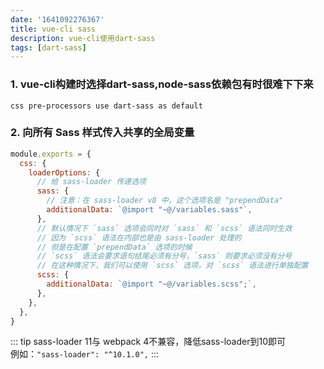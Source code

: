 ```yaml
---
date: '1641092276367'
title: vue-cli sass
description: vue-cli使用dart-sass
tags: [dart-sass]
---
```


### 1. vue-cli构建时选择dart-sass,node-sass依赖包有时很难下下来
```shell
css pre-processors use dart-sass as default
```

### 2. 向所有 Sass 样式传入共享的全局变量
```javascript
module.exports = {
  css: {
    loaderOptions: {
      // 给 sass-loader 传递选项
      sass: {
        // 注意：在 sass-loader v8 中，这个选项名是 "prependData"
        additionalData: `@import "~@/variables.sass"`,
      },
      // 默认情况下 `sass` 选项会同时对 `sass` 和 `scss` 语法同时生效
      // 因为 `scss` 语法在内部也是由 sass-loader 处理的
      // 但是在配置 `prependData` 选项的时候
      // `scss` 语法会要求语句结尾必须有分号，`sass` 则要求必须没有分号
      // 在这种情况下，我们可以使用 `scss` 选项，对 `scss` 语法进行单独配置
      scss: {
        additionalData: `@import "~@/variables.scss";`,
      },
    },
  },
}
```
::: tip
sass-loader 11与 webpack 4不兼容，降低sass-loader到10即可  
例如：`"sass-loader": "^10.1.0",`
:::




